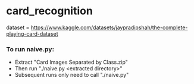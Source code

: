 # card_recognition
dataset = https://www.kaggle.com/datasets/jaypradipshah/the-complete-playing-card-dataset

### To run naive.py:
* Extract "Card Images Separated by Class.zip"
* Then run "./naive.py \<extracted directory\>"
* Subsequent runs only need to call "./naive.py"
